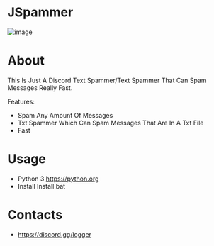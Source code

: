 # JSpammer
![image](https://user-images.githubusercontent.com/106576578/182009285-bde65fb8-1b99-46ca-9582-6f23edee236e.png)

# About
This Is Just A Discord Text Spammer/Text Spammer That Can Spam Messages Really Fast.

Features:
- Spam Any Amount Of Messages
- Txt Spammer Which Can Spam Messages That Are In A Txt File
- Fast


# Usage
- Python 3  https://python.org
- Install Install.bat


# Contacts
- https://discord.gg/logger
